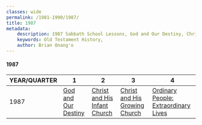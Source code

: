```yaml
---
classes: wide
permalink: /1981-1990/1987/
title: 1987
metadata:
    description: 1987 Sabbath School Lessons, God and Our Destiny, Christ and His Infant Church, Christ and His Growing Church, Ordinary People; Extraordinary Lives
    keywords: Old Testament History,
    author: Brian Onang'o
---
```


#### 1987

YEAR/QUARTER |   1  | 2| 3| 4
-------------|------------|---|--|---
1987   |  [God and Our Destiny](/1981-1990/1987/quarter1) | [Christ and His Infant Church](/1981-1990/1987/quarter2) | [Christ and His Growing Church](/1981-1990/1987/quarter3) | [Ordinary People: Extraordinary Lives](/1981-1990/1987/quarter4) |
 